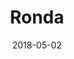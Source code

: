 ---
title: Ronda
date: 2018-05-02
countries:
  - Spain
resources:
  - src: feature.jpg
    params: 
      weight: 0
  - src: DSCF7918.jpg
    params: 
      weight: 1
  - src: DSCF7922.jpg
    params: 
      weight: 2
  - src: DSCF7914.jpg
    params: 
      weight: 3
  - src: DSCF7931.jpg
    params: 
      weight: 4
  - src: DSCF7946.jpg
    params: 
      weight: 5
  - src: DSCF7960.jpg
    params: 
      weight: 6
  - src: DSCF7996.jpg
    params: 
      weight: 7
  - src: DSCF8011.jpg
    params: 
      weight: 8
  - src: DSCF8034.jpg
    params: 
      weight: 9
  - src: DSCF8038.jpg
    params: 
      weight: 10
---